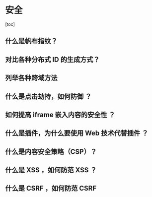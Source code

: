 # 安全

[toc]

## 什么是帆布指纹？

## 对比各种分布式 ID 的生成方式？

## 列举各种跨域方法

## 什么是点击劫持，如何防御 ？

## 如何提高 iframe 嵌入内容的安全性 ？

## 什么是插件，为什么要使用 Web 技术代替插件 ？

## 什么是内容安全策略（CSP）？

## 什么是 XSS ，如何防范 XSS ？

## 什么是 CSRF ，如何防范 CSRF

